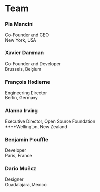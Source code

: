 # Team

### **Pia Mancini**

Co-Founder and CEO  
New York, USA 

### **Xavier Damman**

Co-Founder and Developer  
Brussels, Belgium

### **François Hodierne**

Engineering Director  
Berlin, Germany

### **Alanna Irving**

Executive Director, Open Source Foundation  
****Wellington, New Zealand

### **Benjamin Piouffle**

Developer  
Paris, France

### **Darío Muñoz**

Designer  
Guadalajara, Mexico

